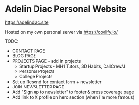 # Adelin Diac Personal Website

https://adelindiac.site

Hosted on my own personal server via https://coolify.io/

TODO:

- CONTACT PAGE
- BLOG PAGE
- PROJECTS PAGE - add in projects
  - Startup Projects - MH1 Tutors, 3D Habits, CallCrewAI
  - Personal Projects
  - College Projects
- Set up Resend for contact form + newsletter
- JOIN NEWSLETTER PAGE
- Add "Sign up to newsletter" to footer & press coverage page
- Add link to X profile on hero section (when I'm more famous)
